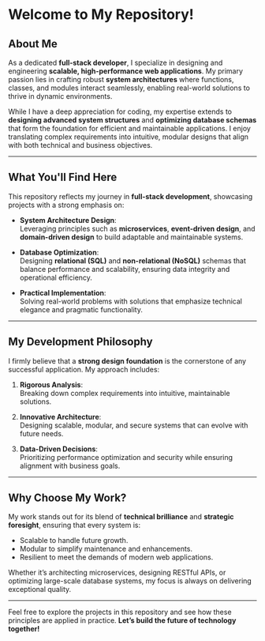 

# **Welcome to My Repository!**

## **About Me**

As a dedicated **full-stack developer**, I specialize in designing and engineering **scalable, high-performance web applications**. My primary passion lies in crafting robust **system architectures** where functions, classes, and modules interact seamlessly, enabling real-world solutions to thrive in dynamic environments.

While I have a deep appreciation for coding, my expertise extends to **designing advanced system structures** and **optimizing database schemas** that form the foundation for efficient and maintainable applications. I enjoy translating complex requirements into intuitive, modular designs that align with both technical and business objectives.

---

## **What You'll Find Here**

This repository reflects my journey in **full-stack development**, showcasing projects with a strong emphasis on:

- **System Architecture Design**:  
  Leveraging principles such as **microservices**, **event-driven design**, and **domain-driven design** to build adaptable and maintainable systems.

- **Database Optimization**:  
  Designing **relational (SQL)** and **non-relational (NoSQL)** schemas that balance performance and scalability, ensuring data integrity and operational efficiency.

- **Practical Implementation**:  
  Solving real-world problems with solutions that emphasize technical elegance and pragmatic functionality.

---

## **My Development Philosophy**

I firmly believe that a **strong design foundation** is the cornerstone of any successful application. My approach includes:

1. **Rigorous Analysis**:  
   Breaking down complex requirements into intuitive, maintainable solutions.  

2. **Innovative Architecture**:  
   Designing scalable, modular, and secure systems that can evolve with future needs.

3. **Data-Driven Decisions**:  
   Prioritizing performance optimization and security while ensuring alignment with business goals.

---

## **Why Choose My Work?**

My work stands out for its blend of **technical brilliance** and **strategic foresight**, ensuring that every system is:

- Scalable to handle future growth.  
- Modular to simplify maintenance and enhancements.  
- Resilient to meet the demands of modern web applications.  

Whether it’s architecting microservices, designing RESTful APIs, or optimizing large-scale database systems, my focus is always on delivering exceptional quality.

---

Feel free to explore the projects in this repository and see how these principles are applied in practice. **Let’s build the future of technology together!**
